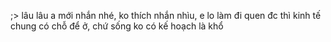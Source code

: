 ;> lâu lâu a mới nhắn nhé, ko thích nhắn nhìu, e lo làm đi quen đc thì kinh tế chung có chỗ để ở, chứ sống ko có kế hoạch là khổ
